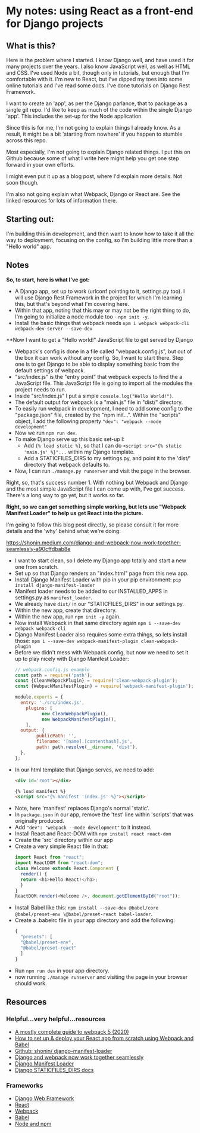 # My notes: using React as a front-end for Django projects

## What is this?

Here is the problem where I started. I know Django well, and have used it for many projects over the years. I also know JavaScript well, as well as HTML and CSS. I've used Node a bit, though only in tutorials, but enough that I'm comfortable with it. I'm new to React, but I've dipped my toes into some online tutorials and I've read some docs.  I've done tutorials on Django Rest Framework.

I want to create an 'app', as per the Django parlance, that to package as a single git repo.  I'd like to keep as much of the code within the single Django 'app'.  This includes the set-up for the Node application.

Since this is for me, I'm not going to explain things I already know. As a result, it might be a bit 'starting from nowhere' if you happen to stumble across this repo.

Most especially, I'm not going to explain Django related things.  I put this on Github because some of what I write here might help you get one step forward in your own efforts.

I might even put it up as a blog post, where I'd explain more details. Not soon though.

I'm also not going explain what Webpack, Django or React are. See the linked resources for lots of information there.


## Starting out:

I'm building this in development, and then want to know how to take it all the
way to deployment, focusing on the config, so I'm building little more than
a "Hello world" app.


## Notes

**So, to start, here is what I've got:**

+ A Django app, set up to work (urlconf pointing to it, settings.py too).  I will use
Django Rest Framework in the project for which I'm learning this, but that's beyond what
I'm covering here.
+ Within that app, noting that this may or may not be the right thing to do,
I'm going to initialize a node module too - `npm init -y`.
+ Install the basic things that webpack needs `npm i webpack webpack-cli webpack-dev-server --save-dev`


**Now I want to get a "Hello world!" JavaScript file to get served by Django

+ Webpack's config is done in a file called "webpack.config.js", but out of the box
it can work without any config.  So, I want to start there.  Step one is to get Django to
be able to display something basic from the default settings of webpack.
+ "src/index.js" is the "entry point" that webpack expects to find the a JavaScript file.  This
JavaScript file is going to import all the modules the project needs to run.
+ Inside "src/index.js" I put a simple `console.log("Hello World!")`.
+ The default output for webpack is a "main.js" file in "dist/" directory.
+ To easily run webpack in development, I need to add some config to the "package.json"
file, created by the "npm init...".  Within the "scripts" object, I add the following property
`"dev": "webpack --mode development"`
+ Now we run `npm run dev`.
+ To make Django serve up this basic set-up I:
   + Add `{% load static %}`, so that I can do `<script src="{% static 'main.js' %}"...` within my 
     Django template.
   + Add a STATICFILES_DIRS to my settings.py, and point it to the 'dist/' directory that webpack defaults to.
+ Now, I can run `./manage.py runserver` and visit the page in the browser.

Right, so, that's success number 1.  With nothing but Webpack and Django and the most simple
JavaScript file I can come up with, I've got success.  There's a long way to go yet, but it
works so far.

**Right, so we can get something simple working, but lets use "Webpack Manifest Loader" to help us get React into the picture.**

I'm going to follow this blog post directly, so please consult it for more details and the 'why' behind what we're doing:

   https://shonin.medium.com/django-and-webpack-now-work-together-seamlessly-a90cffdbab8e


+ I want to start clean, so I delete my Django app totally and start a new one from scratch.
+ Set up so that Django renders an "index.html" page from this new app.
+ Install Django Manifest Loader with pip in your pip environment: `pip install django-manifest-loader`
+ Manifest loader needs to be added to our INSTALLED_APPS in settings.py as `manifest_loader`.
+ We already have `dist/` in our "STATICFILES_DIRS" in our settings.py.
+ Within the new app, create that directory.
+ Within the new app, run `npm init -y` again.
+ Now install Webpack in that same directory again `npm i --save-dev webpack webpack-cli`
+ Django Manifest Loader also requires some extra things, so lets install those:
   `npm i --save-dev webpack-manifest-plugin clean-webpack-plugin`
+ Before we didn't mess with Webpack config, but now we need to set it up to play nicely with Django Manifest Loader:
   ```javascript
   // webpack.config.js example
   const path = require('path');
   const {CleanWebpackPlugin} = require('clean-webpack-plugin');
   const {WebpackManifestPlugin} = require('webpack-manifest-plugin');

   module.exports = {
     entry: './src/index.js',
	   plugins: [
			 new CleanWebpackPlugin(),  
			 new WebpackManifestPlugin(), 
	   ],
     output: {
		   publicPath: '',
		   filename: '[name].[contenthash].js', 
		   path: path.resolve(__dirname, 'dist'),
     },
   };
   ```
+ In our html template that Django serves, we need to add:
   ```html
   <div id='root'></div>

   {% load manifest %}
   <script src="{% manifest 'index.js' %}"></script>
   ```
+ Note, here 'manifest' replaces Django's normal 'static'.
+ In `package.json` in our app, remove the 'test' line within 'scripts' that was originally produced.
+ Add `"dev": "webpack --mode development"` to it instead.
+ Install React and React-DOM with `npm install react react-dom`
+ Create the 'src' directory within our app
+ Create a very simple React file in that:
   ```javascript
   import React from "react";
   import ReactDOM from "react-dom";
   class Welcome extends React.Component {
     render() {
     return <h1>Hello React!</h1>;
     }
   }
   ReactDOM.render(<Welcome />, document.getElementById("root"));
   ```
+ Install Babel like this: `npm install --save-dev @babel/core @babel/preset-env \@babel/preset-react babel-loader`.
+ Create a .babelrc file in your app directory and add the following:
   ```javascript
   {
     "presets": [
     "@babel/preset-env",
     "@babel/preset-react"
     ]
   }
   ```
+ Run `npm run dev` in your app directory.
+ now running `./manage runserver` and visiting the page in your browser should work.


## Resources

### Helpful...very helpful...resources

+ [A mostly complete guide to webpack 5 (2020)](https://www.valentinog.com/blog/webpack/)
+ [How to set up & deploy your React app from scratch using Webpack and Babel](https://www.freecodecamp.org/news/how-to-set-up-deploy-your-react-app-from-scratch-using-webpack-and-babel-a669891033d4/)
+ [Github: shonin/ django-manifest-loader](https://github.com/shonin/django-manifest-loader)
+ [Django and webpack now work together seamlessly](https://shonin.medium.com/django-and-webpack-now-work-together-seamlessly-a90cffdbab8e)
+ [Django Manifest Loader](https://django-manifest-loader.readthedocs.io/en/latest/index.html)
+ [Django STATICFILES_DIRS docs](https://docs.djangoproject.com/en/3.1/ref/settings/#std:setting-STATICFILES_DIRS)


### Frameworks

+ [Django Web Framework](https://www.djangoproject.com/)
+ [React](https://reactjs.org/)
+ [Webpack](https://webpack.js.org/)
+ [Babel](https://babeljs.io/)
+ [Node and npm](https://nodejs.org/en/)

